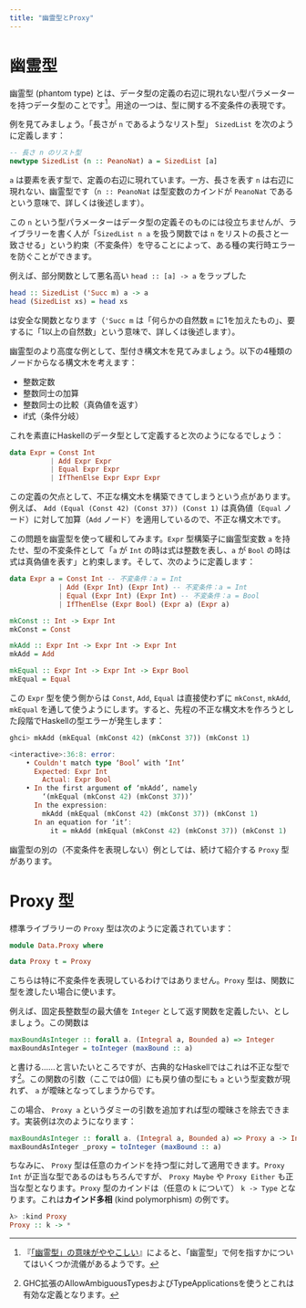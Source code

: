 ```yaml
---
title: "幽霊型とProxy"
---
```


# 幽霊型

幽霊型 (phantom type) とは、データ型の定義の右辺に現れない型パラメーターを持つデータ型のことです[^phantom-type]。用途の一つは、型に関する不変条件の表現です。

[^phantom-type]: 『[「幽霊型」の意味がややこしい](http://akabe.github.io/2015/06/PhantomTypeTechTerm)』によると、「幽霊型」で何を指すかについてはいくつか流儀があるようです。

例を見てみましょう。「長さが `n` であるようなリスト型」 `SizedList` を次のように定義します：

```haskell
-- 長さ n のリスト型
newtype SizedList (n :: PeanoNat) a = SizedList [a]
```

`a` は要素を表す型で、定義の右辺に現れています。一方、長さを表す `n` は右辺に現れない、幽霊型です（`n :: PeanoNat` は型変数のカインドが `PeanoNat` であるという意味で、詳しくは後述します）。

この `n` という型パラメーターはデータ型の定義そのものには役立ちませんが、ライブラリーを書く人が「`SizedList n a` を扱う関数では `n` をリストの長さと一致させる」という約束（不変条件）を守ることによって、ある種の実行時エラーを防ぐことができます。

例えば、部分関数として悪名高い `head :: [a] -> a` をラップした

```haskell
head :: SizedList ('Succ m) a -> a
head (SizedList xs) = head xs
```

は安全な関数となります（`'Succ m` は「何らかの自然数 `m` に1を加えたもの」、要するに「1以上の自然数」という意味で、詳しくは後述します）。

幽霊型のより高度な例として、型付き構文木を見てみましょう。以下の4種類のノードからなる構文木を考えます：

* 整数定数
* 整数同士の加算
* 整数同士の比較（真偽値を返す）
* if式（条件分岐）

これを素直にHaskellのデータ型として定義すると次のようになるでしょう：

```haskell
data Expr = Const Int
          | Add Expr Expr
          | Equal Expr Expr
          | IfThenElse Expr Expr Expr
```

この定義の欠点として、不正な構文木を構築できてしまうという点があります。例えば、 `Add (Equal (Const 42) (Const 37)) (Const 1)` は真偽値（`Equal` ノード）に対して加算（`Add` ノード）を適用しているので、不正な構文木です。

この問題を幽霊型を使って緩和してみます。`Expr` 型構築子に幽霊型変数 `a` を持たせ、型の不変条件として「`a` が `Int` の時は式は整数を表し、`a` が `Bool` の時は式は真偽値を表す」と約束します。そして、次のように定義します：

```haskell
data Expr a = Const Int -- 不変条件：a = Int
            | Add (Expr Int) (Expr Int) -- 不変条件：a = Int
            | Equal (Expr Int) (Expr Int) -- 不変条件：a = Bool
            | IfThenElse (Expr Bool) (Expr a) (Expr a)

mkConst :: Int -> Expr Int
mkConst = Const

mkAdd :: Expr Int -> Expr Int -> Expr Int
mkAdd = Add

mkEqual :: Expr Int -> Expr Int -> Expr Bool
mkEqual = Equal
```

この `Expr` 型を使う側からは `Const`, `Add`, `Equal` は直接使わずに `mkConst`, `mkAdd`, `mkEqual` を通して使うようにします。すると、先程の不正な構文木を作ろうとした段階でHaskellの型エラーが発生します：

```haskell
ghci> mkAdd (mkEqual (mkConst 42) (mkConst 37)) (mkConst 1)

<interactive>:36:8: error:
    • Couldn't match type ‘Bool’ with ‘Int’
      Expected: Expr Int
        Actual: Expr Bool
    • In the first argument of ‘mkAdd’, namely
        ‘(mkEqual (mkConst 42) (mkConst 37))’
      In the expression:
        mkAdd (mkEqual (mkConst 42) (mkConst 37)) (mkConst 1)
      In an equation for ‘it’:
          it = mkAdd (mkEqual (mkConst 42) (mkConst 37)) (mkConst 1)
```

幽霊型の別の（不変条件を表現しない）例としては、続けて紹介する `Proxy` 型があります。

# Proxy 型

標準ライブラリーの `Proxy` 型は次のように定義されています：

```haskell
module Data.Proxy where

data Proxy t = Proxy
```

こちらは特に不変条件を表現しているわけではありません。`Proxy` 型は、関数に型を渡したい場合に使います。

例えば、固定長整数型の最大値を `Integer` として返す関数を定義したい、としましょう。この関数は

```haskell
maxBoundAsInteger :: forall a. (Integral a, Bounded a) => Integer
maxBoundAsInteger = toInteger (maxBound :: a)
```

と書ける……と言いたいところですが、古典的なHaskellではこれは不正な型です[^ambiguous-types]。この関数の引数（ここでは0個）にも戻り値の型にも `a` という型変数が現れず、 `a` が曖昧となってしまうからです。

[^ambiguous-types]: GHC拡張のAllowAmbiguousTypesおよびTypeApplicationsを使うとこれは有効な定義となります。

この場合、 `Proxy a` というダミーの引数を追加すれば型の曖昧さを除去できます。実装例は次のようになります：

```haskell
maxBoundAsInteger :: forall a. (Integral a, Bounded a) => Proxy a -> Integer
maxBoundAsInteger _proxy = toInteger (maxBound :: a)
```

ちなみに、 `Proxy` 型は任意のカインドを持つ型に対して適用できます。`Proxy Int` が正当な型であるのはもちろんですが、 `Proxy Maybe` や `Proxy Either` も正当な型となります。`Proxy` 型のカインドは（任意の `k` について） `k -> Type` となります。これは**カインド多相** (kind polymorphism) の例です。

```haskell
λ> :kind Proxy
Proxy :: k -> *
```
